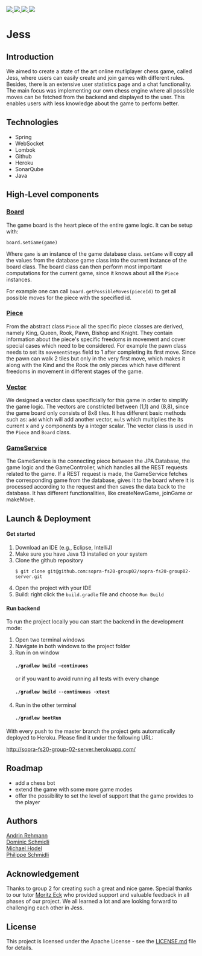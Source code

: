<p>
  <a href="https://github.com/sopra-fs20-group02/sopra-fs20-group02-server/actions">
      <img src="https://github.com/sopra-fs20-group02/sopra-fs20-group02-server/workflows/Deploy%20Project/badge.svg">
  </a>
  <a href="https://heroku-badge.herokuapp.com/?app=sopra-fs20-group-02-server">
      <img src="https://heroku-badge.herokuapp.com/?app=sopra-fs20-group-02-server">
  </a>
  <a href="https://sonarcloud.io/dashboard?id=sopra-fs20-group02_sopra-fs20-group02-server">
      <img src="https://sonarcloud.io/api/project_badges/measure?project=sopra-fs20-group02_sopra-fs20-group02-server&metric=alert_status">
  </a>
  <a href="https://sonarcloud.io/dashboard?id=sopra-fs20-group02_sopra-fs20-group02-server">
      <img src="https://sonarcloud.io/api/project_badges/measure?project=sopra-fs20-group02_sopra-fs20-group02-server&metric=coverage">
  </a>
</p>

# Jess

## Introduction

We aimed to create a state of the art online mutliplayer chess game, called Jess, where users can easily create
and join games with different rules. Besides, there is an extensive user statistics page and a chat 
functionality. The main focus was implementing our own chess engine where all possible moves can 
be fetched from the backend and displayed to the user. This enables users with less knowledge about
the game to perform better. 

## Technologies
* Spring
* WebSocket
* Lombok
* Github
* Heroku
* SonarQube
* Java

## High-Level components

### [Board](https://github.com/sopra-fs20-group02/sopra-fs20-group02-server/blob/master/src/main/java/ch/uzh/ifi/seal/soprafs20/logic/Board.java)

The game board is the heart piece of the entire game logic. It can be setup with: 

```{Java}
board.setGame(game)
```
Where ``game`` is an instance of the game database class. ``setGame`` will copy all the values from
the database game class into the current instance of the board class. The board class can then perform
most important computations for the current game, since it knows about all the ``Piece`` instances. 

For example one can call ``board.getPossibleMoves(pieceId)`` to get all possible moves for the piece
with the specified id. 

### [Piece](https://github.com/sopra-fs20-group02/sopra-fs20-group02-server/blob/master/src/main/java/ch/uzh/ifi/seal/soprafs20/logic/Piece.java)

From the abstract class ``Piece`` all the specific piece classes are derived, namely King, Queen, Rook, Pawn, Bishop and Knight. They contain information about
the piece's specific freedoms in movement and cover special cases which need to be considered. For example
the pawn class needs to set its ``movementSteps`` field to 1 after completing its first move. Since the pawn
can walk 2 tiles but only in the very first move, which makes it along with the Kind and the Rook the only 
pieces which have different freedoms in movement in different stages of the game. 

### [Vector](https://github.com/sopra-fs20-group02/sopra-fs20-group02-server/blob/master/src/main/java/ch/uzh/ifi/seal/soprafs20/logic/Vector.java)

We designed a vector class specificially for this game in order to simplify the game logic. The vectors are constricted
between (1,1) and (8,8), since the game board only consists of 8x8 tiles. It has different basic methods such as:
``add`` which will add another vector, ``mulS`` which multiplies the its current x and y components by a integer 
scalar. The vector class is used in the ``Piece`` and ``Board`` class.

### [GameService](https://github.com/sopra-fs20-group02/sopra-fs20-group02-server/blob/master/src/main/java/ch/uzh/ifi/seal/soprafs20/service/GameService.java)

The GameService is the connecting piece between the JPA Database, the game logic and the GameController, which handles
all the REST requests related to the game. If a REST request is made, the GameService fetches the corresponding game
from the database, gives it to the board where it is processed according to the request and then saves the data back to
the database. It has different functionalities, like createNewGame, joinGame or makeMove.

## Launch & Deployment
#### Get started
1. Download an IDE (e.g., Eclipse, IntelliJ)
2. Make sure you have Java 13 installed on your system
3. Clone the github repository
    ```
    $ git clone git@github.com:sopra-fs20-group02/sopra-fs20-group02-server.git
    ```
4. Open the project with your IDE
5. Build: right click the ``build.gradle`` file and choose ``Run Build``

#### Run backend
To run the project locally you can start the backend in the development mode:
1. Open two terminal windows
2. Navigate in both windows to the project folder
3. Run in on window
    #### `./gradlew build –continuous`
    or  if you want to avoid running all tests with every change
    #### `./gradlew build --continuous -xtest`
4. Run in the other terminal
    #### `./gradlew bootRun`
   
With every push to the master branch the project gets automatically deployed to Heroku.
Please find it under the following URL:

http://sopra-fs20-group-02-server.herokuapp.com/


## Roadmap
* add a chess bot
* extend the game with some more game modes
* offer the possibility to set the level of support that the game provides to the player

## Authors
[Andrin Rehmann](https://github.com/andrinr) <br/>
[Dominic Schmidli](https://github.com/dschmidli) <br/>
[Michael Hodel](https://github.com/michaelhodel) <br/>
[Philippe Schmidli](https://github.com/pschmidli)

## Acknowledgement
Thanks to group 2 for creating such a great and nice game. Special thanks to our tutor [Moritz Eck](https://github.com/meck93) who provided support
and valuable feedback in all phases of our project. We all learned a lot and are looking forward to challenging each other in Jess.

## License
This project is licensed under the Apache License - see the [LICENSE.md](LICENSE.md) file for details.

